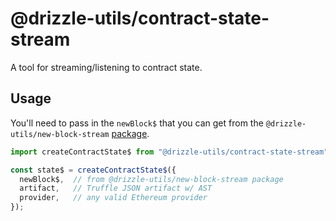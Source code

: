 # @drizzle-utils/contract-state-stream

A tool for streaming/listening to contract state.

## Usage

You'll need to pass in the `newBlock$` that you can get from the `@drizzle-utils/new-block-stream` [package](../new-block-stream).

```js
import createContractState$ from "@drizzle-utils/contract-state-stream";

const state$ = createContractState$({
  newBlock$,  // from @drizzle-utils/new-block-stream package
  artifact,   // Truffle JSON artifact w/ AST
  provider,   // any valid Ethereum provider
});
```
